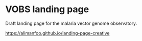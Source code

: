 # VOBS landing page

Draft landing page for the malaria vector genome observatory.

https://alimanfoo.github.io/landing-page-creative
